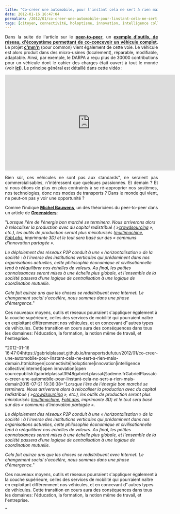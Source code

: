 ```yaml
---
title: "Co-créer une automobile, pour l'instant cela ne sert à rien mais demain ..."
date: 2012-01-16 16:47:04
permalink: /2012/01/co-creer-une-automobile-pour-linstant-cela-ne-sert-a-rien-mais-demain.html
tags: [citoyen, connectivité, holoptisme, innovation, intelligence collective, internet, open innovation, open source]
---
```


<p style="text-align: justify;">Dans la suite de l'article sur le <a href="https://gabrielplassat.github.io/transportsdufutur/2012/01/le-nouveau-monde-2012-nm2012-arrive-il-va-en-surprendre-plus-dun.html" target="_blank"><strong>peer-to-peer</strong></a>, un <a href="http://forge.local-motors.com/pages/home.php#hash_projects" target="_blank"><strong>exemple d'outils, de réseau, d'écosystème permettant de co-concevoir un véhicule complet</strong></a>. Le projet <a href="http://www.cmmn.org/en/what-is-cmmn/cmmn-car-20.html" target="_blank"><strong>c'mm'n</strong></a> (pour common) vient également de cette voie. Le véhicule est alors produit dans des micro-usines (localement), réparable, modifiable, adaptable. Ainsi, par exemple, le DARPA a reçu plus de 30000 contributions pour un véhicule dont le cahier des charges était ouvert à tout le monde (voir <a href="http://www.autoblog.com/2011/06/27/local-motors-builds-xc2v-flypmode-prototype-for-darpa/" target="_blank"><strong>ici</strong></a>). Le principe général est détaillé dans cette vidéo : </p>  <!--more-->   <p><iframe frameborder="0" height="315" src="http://www.youtube.com/embed/azCRuwtE_n0" width="560"></iframe></p> <p style="text-align: justify;">Bien sûr, ces véhicules ne sont pas aux standards", ne seraient pas commercialisables, n'intéressent que quelques passionnés. Et demain ? Et si nous étions de plus en plus contraints à se ré-approprier nos systèmes, nos technologies, donc nos modes de transports ? Dans le monde qui vient, ne peut-on pas y voir une opportunité ?</p> <p style=""text-align: justify>Comme l'indique <a href=""http://en.wikipedia.org/wiki/Michel_Bauwens"" target=""_blank""><strong>Michel Bauwens</strong></a>, un des théoriciens du peer-to-peer dans un article de <a href=""http://blogs.rue89.com/greensiders/2012/01/16/bauwens-le-peer-peer-est-le-socialisme-du-xxie-siecle-226170"" target=""_blank""><strong>Greensiders</strong></a>:</p> <p style=""text-align: justify padding-left: 30px>"<em>Lorsque l'ère de l'énergie bon marché se terminera. Nous arriverons  alors à relocaliser la production avec du capital redistribué ( »<a href=""http://fr.wikipedia.org/wiki/Crowdsourcing"" target=""_blank"">crowdsourcing</a> », etc.), les outils de production seront plus miniaturisés (<a href=""http://en.wikipedia.org/wiki/Multimachine"" target=""_blank"">multimachine</a>, <a href=""http://fr.wikipedia.org/wiki/Fab_lab"" target=""_blank"">FabLabs</a>, imprimante 3D) et le tout sera basé sur des « communs d'innovation partagée ».</em></p> <p style=""text-align: justify padding-left: 30px><em>Le déploiement des réseaux P2P conduit à une « horizontalisation » de  la société : à l'inverse des institutions verticales qui prédominent  dans nos organisations actuelles, cette philosophie économique et  civilisationnelle tend à rééquilibrer nos échelles de valeurs. Au final,  les petites connaissances seront mises à une échelle plus globale, et  l'ensemble de la société passera d'une logique de centralisation à une  logique de coordination mutuelle.</em></p> <p style=""text-align: justify padding-left: 30px><em>Cela fait quinze ans que les choses se redistribuent avec Internet.  Le changement social s'accélère, nous sommes dans une phase d'émergence.</em>"</p> <p style=""text-align: justify>Ces nouveaux moyens, outils et réseaux pourraient s'appliquer également à la couche supérieure, celles des services de mobilité qui pourraient naître en exploitant différemment nos véhicules, et en concevant d''autres types de véhicules. Cette transition en cours aura des conséquences dans tous les domaines: l'éducation, la formation, la notion même de travail, et l'entreprise.</p>"2012-01-16 16:47:04https://gabrielplassat.github.io/transportsdufutur/2012/01/co-creer-une-automobile-pour-linstant-cela-ne-sert-a-rien-mais-demain.htmlcitoyen|connectivité|holoptisme|innovation|intelligence collective|internet|open innovation|open sourcepublish7gabrielplassat3948gabriel.plassat@ademe.frGabrielPlassatco-creer-une-automobile-pour-linstant-cela-ne-sert-a-rien-mais-demain2015-07-21 16:36:38>"<em>Lorsque l'ère de l'énergie bon marché se terminera. Nous arriverons  alors à relocaliser la production avec du capital redistribué ( »<a href=""http://fr.wikipedia.org/wiki/Crowdsourcing"" target=""_blank"">crowdsourcing</a> », etc.), les outils de production seront plus miniaturisés (<a href=""http://en.wikipedia.org/wiki/Multimachine"" target=""_blank"">multimachine</a>, <a href=""http://fr.wikipedia.org/wiki/Fab_lab"" target=""_blank"">FabLabs</a>, imprimante 3D) et le tout sera basé sur des « communs d'innovation partagée ».</em></p> <p style=""text-align: justify><em>Le déploiement des réseaux P2P conduit à une « horizontalisation » de  la société : à l'inverse des institutions verticales qui prédominent  dans nos organisations actuelles, cette philosophie économique et  civilisationnelle tend à rééquilibrer nos échelles de valeurs. Au final,  les petites connaissances seront mises à une échelle plus globale, et  l'ensemble de la société passera d'une logique de centralisation à une  logique de coordination mutuelle.</em></p> <p style=""text-align: justify><em>Cela fait quinze ans que les choses se redistribuent avec Internet.  Le changement social s'accélère, nous sommes dans une phase d'émergence.</em>"</p> <p style=""text-align: justify>Ces nouveaux moyens, outils et réseaux pourraient s'appliquer également à la couche supérieure, celles des services de mobilité qui pourraient naître en exploitant différemment nos véhicules, et en concevant d''autres types de véhicules. Cette transition en cours aura des conséquences dans tous les domaines: l'éducation, la formation, la notion même de travail, et l'entreprise.</p>"
